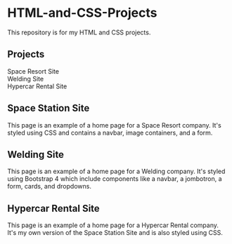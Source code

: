 # HTML-and-CSS-Projects
This repository is for my HTML and CSS projects.

## Projects<br>
Space Resort Site<br>
Welding Site<br>
Hypercar Rental Site<br>

## Space Station Site<br>
This page is an example of a home page for a Space Resort company. It's styled using CSS and contains a navbar, image containers, and a form.

## Welding Site<br>
This page is an example of a home page for a Welding company. It's styled using Bootstrap 4 which include components like a navbar, a jombotron, a form, cards, and dropdowns.

## Hypercar Rental Site<br>
This page is an example of a home page for a Hypercar Rental company. It's my own version of the Space Station Site and is also styled using CSS.

